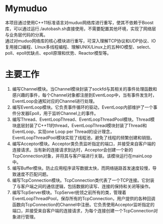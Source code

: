 # Mymuduo
本项目通过使用C++11标准语言对muduo网络库进行重写，使其不依赖于Boost库，可以通过运行./autobash.sh直接使用，不需要配置其他坏境，实现了网络层与业务层代码的分离。  
通过对muduo网络库的核心模块进行重写，可深入理解TCP协议和UDP协议、IO复用接口编程、LInux多线程编程、理解UNIX/Linux上的五种IO模型、select、poll、epoll优缺点、epoll原理和优势、Reactor模型等。  
# 主要工作
1. 编写Channel模块。当Channel模块封装了sockfd与其相关的事件处理函数和感兴趣的事件，每个Channel对象都注册到EventLoop中，当有事件发生时，EventLoop会通知对应的Channel进行处理。
2. 编写EventLoop模块。它负责事件循环的驱动，EventLoop内部维护了一个事件分发器Epoll，用于监听Channel上的事件。
3. 编写Thread、EventLoopThread、EventLoopThreadPool模块。Thread模块底层封装了C++11的thread，EventLoopThread模块封装了Thread和EventLoop，实现one Loop per Thread的设计理念，EventLoopThreadPool模块实现了线程池，避免了线程的频繁创建和销毁。
4. 编写Acceptor模块。Acceptor类负责监听指定的端口，并接受来自客户端的连接请求。当有新的连接请求到达时，Acceptor会创建一个新的TcpConnection对象，并将其与客户端进行关联。该模块运行在mainLoop中。
5. 编写Buffer模块。防止应用程序读写数据太快，而网络链路首发速度较慢，导致速度不匹配问题。
6. 编写TcpConnection模块。TcpConnection类代表了一个TCP连接。它封装了与客户端之间的通信逻辑，包括数据的读写、连接的保持和关闭等操作。
7. 编写TcpServer模块。TcpServer统领之前所有的类，管理着EventLoopThreadPool，保存所有的TcpConnection，用户提供的各种回调函数向TcpConnection的Channel中注册。它负责使用Acceptor监听指定的端口，并接受来自客户端的连接请求，为每个连接创建一个TcpConnection对象进行管理。
